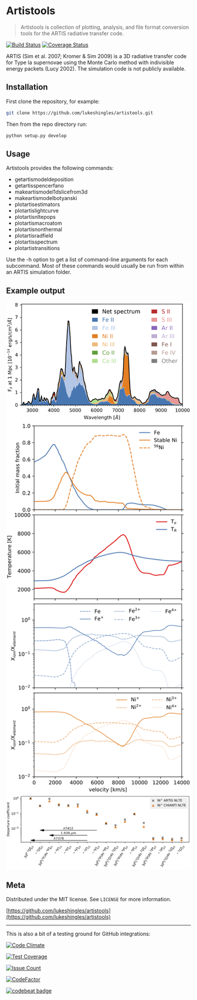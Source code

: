 # Artistools

> Artistools is collection of plotting, analysis, and file format conversion tools for the ARTIS radiative transfer code.

[![Build Status](https://travis-ci.com/lukeshingles/artistools.svg?branch=master)](https://travis-ci.com/lukeshingles/artistools)
[![Coverage Status](https://coveralls.io/repos/github/lukeshingles/artistools/badge.svg?branch=master)](https://coveralls.io/github/lukeshingles/artistools?branch=master)

ARTIS (Sim et al. 2007; Kromer & Sim 2009) is a 3D radiative transfer code for Type Ia supernovae using the Monte Carlo method with indivisible energy packets (Lucy 2002). The simulation code is not publicly available.

## Installation
First clone the repository, for example:
```sh
git clone https://github.com/lukeshingles/artistools.git
```
Then from the repo directory run:
```sh
python setup.py develop
```

## Usage
Artistools provides the following commands:
  - getartismodeldeposition
  - getartisspencerfano
  - makeartismodel1dslicefrom3d
  - makeartismodelbotyanski
  - plotartisestimators
  - plotartislightcurve
  - plotartisnltepops
  - plotartismacroatom
  - plotartisnonthermal
  - plotartisradfield
  - plotartisspectrum
  - plotartistransitions

Use the -h option to get a list of command-line arguments for each subcommand. Most of these commands would usually be run from within an ARTIS simulation folder.

## Example output

![Emission plot](images/fig-emission.png)
![Estimator plot](images/fig-estimators.png)
![NLTE plot](images/fig-nlte-Ni.png)

## Meta

Distributed under the MIT license. See ``LICENSE`` for more information.

[https://github.com/lukeshingles/artistools](https://github.com/lukeshingles/artistools)

-----------------------
This is also a bit of a testing ground for GitHub integrations:

[![Code Climate](https://codeclimate.com/github/lukeshingles/artistools/badges/gpa.svg)](https://codeclimate.com/github/lukeshingles/artistools)

[![Test Coverage](https://codeclimate.com/github/lukeshingles/artistools/badges/coverage.svg)](https://codeclimate.com/github/lukeshingles/artistools/coverage)

[![Issue Count](https://codeclimate.com/github/lukeshingles/artistools/badges/issue_count.svg)](https://codeclimate.com/github/lukeshingles/artistools)

<!---
[![Code Health](https://landscape.io/github/lukeshingles/artistools/master/landscape.svg?style=flat)](https://landscape.io/github/lukeshingles/artistools/master)
-->

[![CodeFactor](https://www.codefactor.io/repository/github/lukeshingles/artistools/badge)](https://www.codefactor.io/repository/github/lukeshingles/artistools)

[![codebeat badge](https://codebeat.co/badges/ace84544-8781-4e3f-b86b-b21fb3f9fc87)](https://codebeat.co/projects/github-com-lukeshingles-artistools-master)


